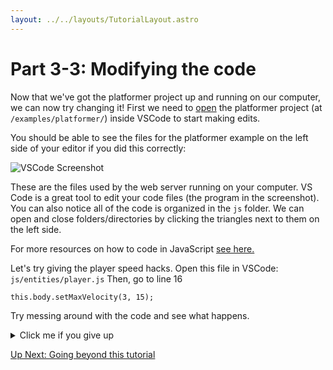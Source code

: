 ```yaml
---
layout: ../../layouts/TutorialLayout.astro
---
```


# Part 3-3: Modifying the code

Now that we've got the platformer project up and running on our computer, we can now try changing it! First we need to [open](https://code.visualstudio.com/docs/editor/workspaces) the platformer project (at `/examples/platformer/`) inside VSCode to start making edits.

You should be able to see the files for the platformer example on the left side of your editor if you did this correctly:

<img alt="VSCode Screenshot" class="large" src="/img/tutorial/VSCode-platformer-files.webp"/>

These are the files used by the web server running on your computer. VS Code is a great tool to edit your code files (the program in the screenshot). You can also notice all of the code is organized in the `js` folder. We can open and close folders/directories by clicking the triangles next to them on the left side.

For more resources on how to code in JavaScript [see here.](https://webslc.com/musings/learn-js/)

Let's try giving the player speed hacks. Open this file in VSCode:
`js/entities/player.js`
Then, go to line 16
```
this.body.setMaxVelocity(3, 15);
```
Try messing around with the code and see what happens.
<details>
  <summary>Click me if you give up</summary>
  Tadaa! By changing those values you now can make the character slow like a turtle or super fast like a cheater. The first value is the X speed, and the second value is the Y speed.
    <!-- TODO: PUT A GIF OF THE VALUES BEING EDITED THEN A PLAYER WITH SPEED HACKS -->
</details>

<a href="/tutorial/part-4-going-beyond" class="next">Up Next: Going beyond this tutorial</a>
